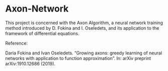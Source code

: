 # Axon-Network
This project is concerned with the Axon Algorithm, a neural network training method introduced by
D. Fokina and I. Oseledets, and its application to the framework of differential equations.




Reference:

Daria Fokina and Ivan Oseledets. “Growing axons: greedy learning of neural networks
with application to function approximation”. In: arXiv preprint arXiv:1910.12686 (2019).
